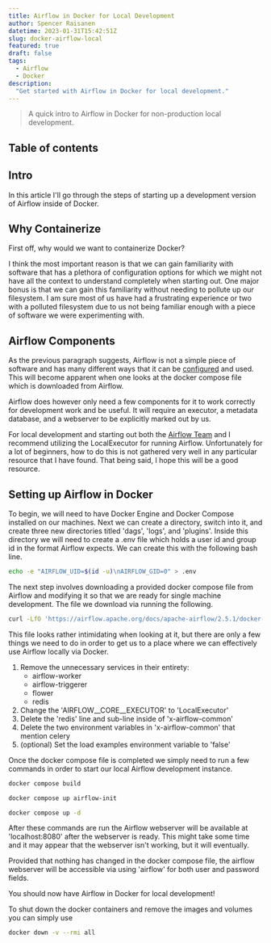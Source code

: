 ```yaml
---
title: Airflow in Docker for Local Development 
author: Spencer Raisanen
datetime: 2023-01-31T15:42:51Z
slug: docker-airflow-local
featured: true
draft: false
tags:
  - Airflow
  - Docker
description:
  "Get started with Airflow in Docker for local development."
---
```


> A quick intro to Airflow in Docker for non-production local development.

## Table of contents

## Intro

In this article I'll go through the steps of starting up a development version
of Airflow inside of Docker.

## Why Containerize 

First off, why would we want to containerize Docker? 

I think the most important reason is that we can gain familiarity with software
that has a plethora of configuration options for which we might not have all
the context to understand completely when starting out. One major bonus is that
we can gain this familiarity without needing to pollute up our filesystem. I
am sure most of us have had a frustrating experience or two with a polluted
filesystem due to us not being familiar enough with a piece of software we were
experimenting with.

## Airflow Components 

As the previous paragraph suggests, Airflow is not a simple piece of software
and has many different ways that it can be
[configured](https://airflow.apache.org/docs/apache-airflow/stable/configurations-ref.html)
and used. This will become apparent when one looks at the docker compose file
which is downloaded from Airflow.

Airflow does however only need a few components for it to work correctly for
development work and be useful. It will require an executor, a metadata
database, and a webserver to be explicitly marked out by us.

For local development and starting out both the 
[Airflow Team](https://airflow.apache.org/docs/apache-airflow/stable/core-concepts/executor/index.html#executor-types)
and I recommend utilizing the LocalExecutor for running Airflow. Unfortunately
for a lot of beginners, how to do this is not gathered very well in any
particular resource that I have found. That being said, I hope this will be
a good resource.

## Setting up Airflow in Docker

To begin, we will need to have Docker Engine and Docker Compose installed on our 
machines. Next we can create a directory, switch into it, and create three new 
directories titled 'dags', 'logs', and 'plugins'. Inside this directory we will
need to create a .env file which holds a user id and group id in the format
Airflow expects. We can create this with the following bash line.
```bash
echo -e "AIRFLOW_UID=$(id -u)\nAIRFLOW_GID=0" > .env
```

The next step involves downloading a provided docker compose file from Airflow
and modifying it so that we are ready for single machine development. The 
file we download via running the following.
```bash
curl -LfO 'https://airflow.apache.org/docs/apache-airflow/2.5.1/docker-compose.yaml'
```

This file looks rather intimidating when looking at it, but there are only a 
few things we need to do in order to get us to a place where we can effectively use 
Airflow locally via Docker.

1. Remove the unnecessary services in their entirety:
    - airflow-worker
    - airflow-triggerer
    - flower
    - redis
2. Change the 'AIRFLOW__CORE__EXECUTOR' to 'LocalExecutor'
3. Delete the 'redis' line and sub-line inside of 'x-airflow-common'
4. Delete the two environment variables in 'x-airflow-common' that mention celery
5. (optional) Set the load examples environment variable to 'false'

Once the docker compose file is completed we simply need to run a few commands
in order to start our local Airflow development instance.
```bash
docker compose build
```
```bash
docker compose up airflow-init
```
```bash
docker compose up -d
```
After these commands are run the Airflow webserver will be available at 
'localhost:8080' after the webserver is ready. This might take some time and 
it may appear that the webserver isn't working, but it will eventually.

Provided that nothing has changed in the docker compose file, the airflow webserver 
will be accessible via using 'airflow' for both user and password fields.

You should now have Airflow in Docker for local development!

To shut down the docker containers and remove the images and volumes you can simply use 
```bash
docker down -v --rmi all
```
